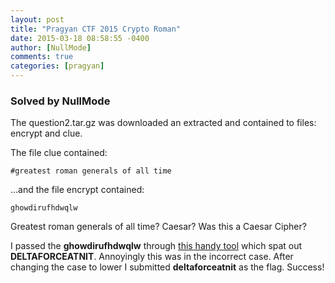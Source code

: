 ```yaml
---
layout: post
title: "Pragyan CTF 2015 Crypto Roman"
date: 2015-03-18 08:58:55 -0400
author: [NullMode]
comments: true
categories: [pragyan]
---
```


### Solved by NullMode

The question2.tar.gz was downloaded an extracted and contained to files: encrypt and clue.

The file clue contained:

    #greatest roman generals of all time

...and the file encrypt contained:

    ghowdirufhdwqlw

Greatest roman generals of all time? Caesar? Was this a Caesar Cipher?

I passed the **ghowdirufhdwqlw** through [this handy tool](http://www.dcode.fr/caesar-cipher) which spat out **DELTAFORCEATNIT**. Annoyingly this was in the incorrect case. After changing the case to lower I submitted **deltaforceatnit** as the flag. Success!
